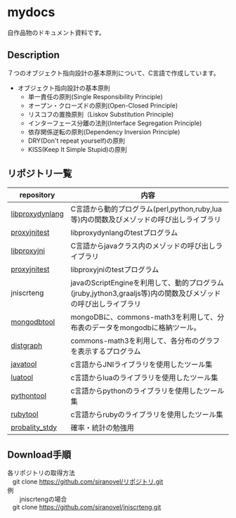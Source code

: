 mydocs
======
自作品物のドキュメント資料です。

## Description ##
７つのオブジェクト指向設計の基本原則について、C言語で作成しています。  
* オブジェクト指向設計の基本原則
  - 単一責任の原則(Single Responsibility Principle)
  - オープン・クローズドの原則(Open-Closed Principle)
  - リスコフの置換原則（Liskov Substitution Principle)
  - インターフェース分離の法則(Interface Segregation Principle)
  - 依存関係逆転の原則(Dependency Inversion Principle)
  - DRY(Don't repeat yourself)の原則
  - KISS(Keep It Simple Stupid)の原則

## リポジトリ一覧 ##

|repository           |内容                                                                                   |
|-------------------|---------------------------------------------------------------------------------------|
|[libproxydynlang](proxydynlang/lib) |C言語から動的プログラム(perl,python,ruby,lua等)内の関数及びメゾッドの呼び出しライブラリ|
|[proxyjnitest](proxydynlang/test)   |libproxydynlangのtestプログラム                                                        |
|[libproxyjni](proxyjni/lib)         |C言語からjavaクラス内のメゾッドの呼び出しライブラリ                                    |
|[proxyjnitest](proxyjni/test)       |libproxyjniのtestプログラム                                                            |
|jniscrteng                          |javaのScriptEngineを利用して、動的プログラム(jruby,jython3,graaljs等)内の関数及びメゾッドの呼び出しライブラリ|
|[mongodbtool](mongodbtool/)         |mongoDBに、commons-math3を利用して、分布表のデータをmongodbに格納ツール。              |
|[distgraph](distgraph/)             |commons-math3を利用して、各分布のグラフを表示するプログラム                            |
|[javatool](javatool/)               |c言語からJNIライブラリを使用したツール集                                               |
|[luatool](luatool/)                 |c言語からluaのライブラリを使用したツール集                                             |
|[pythontool](pythontool/)           |c言語からpythonのライブラリを使用したツール集                                          |
|[rubytool](rubytool/)               |c言語からrubyのライブラリを使用したツール集                                            |
|[probality_stdy](probablty/)        |確率・統計の勉強用                                                                     |


## Download手順 ##

各リポジトリの取得方法  
    git clone https://github.com/siranovel/リポジトリ.git  
例  
　　jniscrtengの場合  
    git clone https://github.com/siranovel/jniscrteng.git  

